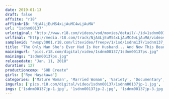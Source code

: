 ```yaml
---
date: 2019-01-13
draft: false
affsite: "r18"
afflinkr18: "NjA4LjEuMS4xLjAuMC4wLjAuMA"
url: "1sdnm00137"
urloriginal: "http://www.r18.com/videos/vod/movies/detail/-/id=1sdnm00137"
urlfinal: "http://media.r18.com/track/NjA4LjEuMS4xLjAuMC4wLjAuMA/videos/vod/movies/detail/-/id=1sdnm00137"
samplevid: "awspv3001.r18.com/litevideo/freepv/1/1sd/1sdnm137/1sdnm137_dmb_w.mp4"
title: "The Only Man She's Ever Had Is Her Husband... And Now This Beautiful Married Woman From Kyoto Has Cum To Tokyo Seeking True Pleasure Ryo Hayakawa, 46 Years Old Chapter 2 She's Cum From Kyoto To Seek More Pleasure, And For 12 Hours While Her Husband Is Away At Work, She Is Continuously Cumming And Going"
mainimgurl: "pics.r18.com/digital/video/1sdnm00137/1sdnm00137ps.jpg"
mainimgs: "1sdnm00137ps.jpg"
releasedate: "Jan. 11, 2018"
duration: 127
productioncomp: "SOD Create"
girls: ['Ryo Hayakawa']
categories: ['Mature Woman', 'Married Woman', 'Variety', 'Documentary', 'Featured Actress', 'Threesome / Foursome', 'Hi-Def']
imgurls: ['pics.r18.com/digital/video/1sdnm00137/1sdnm00137jp-1.jpg', 'pics.r18.com/digital/video/1sdnm00137/1sdnm00137jp-2.jpg', 'pics.r18.com/digital/video/1sdnm00137/1sdnm00137jp-3.jpg', 'pics.r18.com/digital/video/1sdnm00137/1sdnm00137jp-4.jpg', 'pics.r18.com/digital/video/1sdnm00137/1sdnm00137jp-5.jpg', 'pics.r18.com/digital/video/1sdnm00137/1sdnm00137jp-6.jpg', 'pics.r18.com/digital/video/1sdnm00137/1sdnm00137jp-7.jpg', 'pics.r18.com/digital/video/1sdnm00137/1sdnm00137jp-8.jpg', 'pics.r18.com/digital/video/1sdnm00137/1sdnm00137jp-9.jpg', 'pics.r18.com/digital/video/1sdnm00137/1sdnm00137jp-10.jpg', 'pics.r18.com/digital/video/1sdnm00137/1sdnm00137jp-11.jpg', 'pics.r18.com/digital/video/1sdnm00137/1sdnm00137jp-12.jpg', 'pics.r18.com/digital/video/1sdnm00137/1sdnm00137jp-13.jpg', 'pics.r18.com/digital/video/1sdnm00137/1sdnm00137jp-14.jpg', 'pics.r18.com/digital/video/1sdnm00137/1sdnm00137jp-15.jpg', 'pics.r18.com/digital/video/1sdnm00137/1sdnm00137jp-16.jpg', 'pics.r18.com/digital/video/1sdnm00137/1sdnm00137jp-17.jpg', 'pics.r18.com/digital/video/1sdnm00137/1sdnm00137jp-18.jpg', 'pics.r18.com/digital/video/1sdnm00137/1sdnm00137jp-19.jpg', 'pics.r18.com/digital/video/1sdnm00137/1sdnm00137jp-20.jpg']
imgs: ['1sdnm00137jp-1.jpg', '1sdnm00137jp-2.jpg', '1sdnm00137jp-3.jpg', '1sdnm00137jp-4.jpg', '1sdnm00137jp-5.jpg', '1sdnm00137jp-6.jpg', '1sdnm00137jp-7.jpg', '1sdnm00137jp-8.jpg', '1sdnm00137jp-9.jpg', '1sdnm00137jp-10.jpg', '1sdnm00137jp-11.jpg', '1sdnm00137jp-12.jpg', '1sdnm00137jp-13.jpg', '1sdnm00137jp-14.jpg', '1sdnm00137jp-15.jpg', '1sdnm00137jp-16.jpg', '1sdnm00137jp-17.jpg', '1sdnm00137jp-18.jpg', '1sdnm00137jp-19.jpg', '1sdnm00137jp-20.jpg']
---
```


